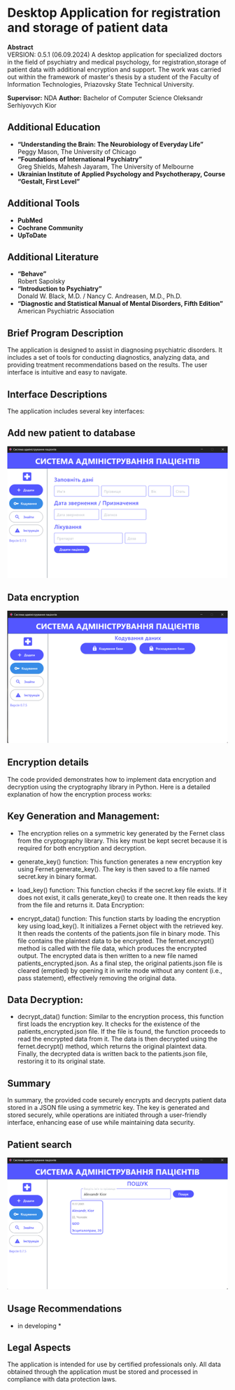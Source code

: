 # Desktop Application for registration and storage of patient data

**Abstract**  
VERSION: 0.5.1 (06.09.2024)
A desktop application for specialized doctors in the field of psychiatry and medical psychology, for registration,storage of patient data with additional encryption and support.
The work was carried out within the framework of master's thesis by a student of the Faculty of Information Technologies, Priazovsky State Technical University.

**Supervisor:** NDA
**Author:** Bachelor of Computer Science Oleksandr Serhiyovych Kior

## Additional Education

- **“Understanding the Brain: The Neurobiology of Everyday Life”**  
  Peggy Mason, The University of Chicago
- **“Foundations of International Psychiatry”**  
  Greg Shields, Mahesh Jayaram, The University of Melbourne
- **Ukrainian Institute of Applied Psychology and Psychotherapy, Course “Gestalt, First Level”**

## Additional Tools

- **PubMed**
- **Cochrane Community**
- **UpToDate**

## Additional Literature

- **“Behave”**  
  Robert Sapolsky
- **“Introduction to Psychiatry”**  
  Donald W. Black, M.D. / Nancy C. Andreasen, M.D., Ph.D.
- **“Diagnostic and Statistical Manual of Mental Disorders, Fifth Edition”**  
  American Psychiatric Association

## Brief Program Description

The application is designed to assist in diagnosing psychiatric disorders. It includes a set of tools for conducting diagnostics, analyzing data, and providing treatment recommendations based on the results. The user interface is intuitive and easy to navigate.

## Interface Descriptions
The application includes several key interfaces:

## Add new patient to database
![Screen1](./assets/Screen1.png)

## Data encryption
![Screen2](./assets/Screen2.png)

## Encryption details

The code provided demonstrates how to implement data encryption and decryption using the cryptography library in Python. Here is a detailed explanation of how the encryption process works:

## Key Generation and Management:
- The encryption relies on a symmetric key generated by the Fernet class from the cryptography library. This key must be kept secret because it is required for both encryption and decryption.
- generate_key() function: This function generates a new encryption key using Fernet.generate_key(). The key is then saved to a file named secret.key in binary format.
- load_key() function: This function checks if the secret.key file exists. If it does not exist, it calls generate_key() to create one. It then reads the key from the file and returns it.
Data Encryption:

- encrypt_data() function:
This function starts by loading the encryption key using load_key().
It initializes a Fernet object with the retrieved key.
It then reads the contents of the patients.json file in binary mode. This file contains the plaintext data to be encrypted.
The fernet.encrypt() method is called with the file data, which produces the encrypted output.
The encrypted data is then written to a new file named patients_encrypted.json.
As a final step, the original patients.json file is cleared (emptied) by opening it in write mode without any content (i.e., pass statement), effectively removing the original data.

## Data Decryption:
- decrypt_data() function:
Similar to the encryption process, this function first loads the encryption key.
It checks for the existence of the patients_encrypted.json file. If the file is found, the function proceeds to read the encrypted data from it.
The data is then decrypted using the fernet.decrypt() method, which returns the original plaintext data.
Finally, the decrypted data is written back to the patients.json file, restoring it to its original state.

## Summary
In summary, the provided code securely encrypts and decrypts patient data stored in a JSON file using a symmetric key. The key is generated and stored securely, while operations are initiated through a user-friendly interface, enhancing ease of use while maintaining data security.

## Patient search
![Screen3](./assets/Screen3.png)

## Usage Recommendations

* in developing *

## Legal Aspects

The application is intended for use by certified professionals only. All data obtained through the application must be stored and processed in compliance with data protection laws.
